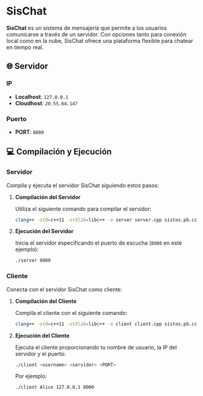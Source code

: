 # SisChat

**SisChat** es un sistema de mensajería que permite a los usuarios comunicarse a través de un servidor. Con opciones tanto para conexión local como en la nube, SisChat ofrece una plataforma flexible para chatear en tiempo real.

## 🌐 Servidor

### IP

- **Localhost**: `127.0.0.1`
- **Cloudhost**: `20.55.64.147`

### Puerto

- **PORT**: `8000`

## 💻 Compilación y Ejecución

### Servidor

Compila y ejecuta el servidor SisChat siguiendo estos pasos:

1. **Compilación del Servidor**

    Utiliza el siguiente comando para compilar el servidor:

    ```bash
    clang++ -std=c++11 -stdlib=libc++ -o server server.cpp sistos.pb.cc -pthread -I/usr/local/include -L/usr/local/lib -lprotobuf -lpthread
    ```

2. **Ejecución del Servidor**

    Inicia el servidor especificando el puerto de escucha (`8000` en este ejemplo):

    ```bash
    ./server 8000
    ```

### Cliente

Conecta con el servidor SisChat como cliente:

1. **Compilación del Cliente**

    Compila el cliente con el siguiente comando:

    ```bash
    clang++ -std=c++11 -stdlib=libc++ -o client client.cpp sistos.pb.cc -pthread -I/usr/local/include -L/usr/local/lib -lprotobuf -lpthread
    ```

2. **Ejecución del Cliente**

    Ejecuta el cliente proporcionando tu nombre de usuario, la IP del servidor y el puerto:

    ```bash
    ./client <username> <servidor> <PORT>
    ```

    Por ejemplo:

    ```bash
    ./client Alice 127.0.0.1 8000
    ```
